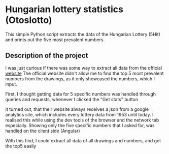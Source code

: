 # Hungarian lottery statistics (Otoslotto)

This simple Python script extracts the data of the Hungarian Lottery (5Hit) and prints out the five most
prevalent numbers.

## Description of the project

I was just curious if there was some way to extract all data from the official [website](https://bet.szerencsejatek.hu/jatekok/otoslotto/szamstatisztika)
The official website didn't allow me to find the top 5 most prevalent numbers from the drawings, as it only showcased the numbers, which I input.

First, I thought getting data for 5 specific numbers was handled through queries and requests, whenever I clicked the "Get stats" button

It turned out, that their website always receives a json from a google analytics site, which includes every lottery data from 1953 until today.
I realised this while using the dev tools of the browser and the network tab especially.
Showing only the five specific numbers that I asked for, was handled on the client side (Angular)

With this find, I could extract all data of all drawings and numbers, and get the top5 easily

